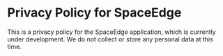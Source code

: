 # Privacy Policy for SpaceEdge

This is a privacy policy for the SpaceEdge application, which is currently under development. We do not collect or store any personal data at this time.
